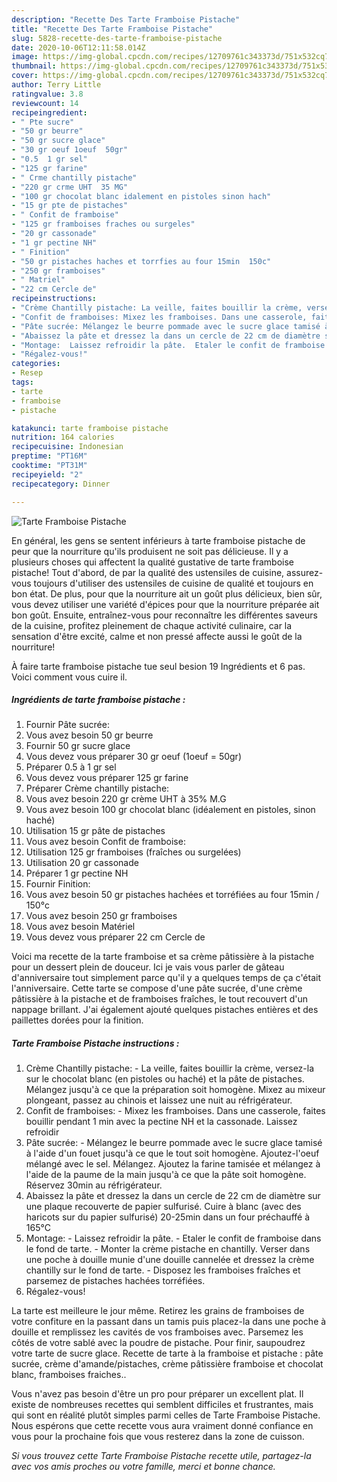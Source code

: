 ```yaml
---
description: "Recette Des Tarte Framboise Pistache"
title: "Recette Des Tarte Framboise Pistache"
slug: 5828-recette-des-tarte-framboise-pistache
date: 2020-10-06T12:11:58.014Z
image: https://img-global.cpcdn.com/recipes/12709761c343373d/751x532cq70/tarte-framboise-pistache-photo-principale-de-la-recette.jpg
thumbnail: https://img-global.cpcdn.com/recipes/12709761c343373d/751x532cq70/tarte-framboise-pistache-photo-principale-de-la-recette.jpg
cover: https://img-global.cpcdn.com/recipes/12709761c343373d/751x532cq70/tarte-framboise-pistache-photo-principale-de-la-recette.jpg
author: Terry Little
ratingvalue: 3.8
reviewcount: 14
recipeingredient:
- " Pte sucre"
- "50 gr beurre"
- "50 gr sucre glace"
- "30 gr oeuf 1oeuf  50gr"
- "0.5  1 gr sel"
- "125 gr farine"
- " Crme chantilly pistache"
- "220 gr crme UHT  35 MG"
- "100 gr chocolat blanc idalement en pistoles sinon hach"
- "15 gr pte de pistaches"
- " Confit de framboise"
- "125 gr framboises fraches ou surgeles"
- "20 gr cassonade"
- "1 gr pectine NH"
- " Finition"
- "50 gr pistaches haches et torrfies au four 15min  150c"
- "250 gr framboises"
- " Matriel"
- "22 cm Cercle de"
recipeinstructions:
- "Crème Chantilly pistache: La veille, faites bouillir la crème, versez-la sur le chocolat blanc (en pistoles ou haché) et la pâte de pistaches. Mélangez jusqu&#39;à ce que la préparation soit homogène. Mixez au mixeur plongeant, passez au chinois et laissez une nuit au réfrigérateur."
- "Confit de framboises: Mixez les framboises. Dans une casserole, faites bouillir pendant 1 min avec la pectine NH et la cassonade. Laissez refroidir"
- "Pâte sucrée: Mélangez le beurre pommade avec le sucre glace tamisé à l&#39;aide d&#39;un fouet jusqu&#39;à ce que le tout soit homogène. Ajoutez-l&#39;oeuf mélangé avec le sel. Mélangez. Ajoutez la farine tamisée et mélangez à l&#39;aide de la paume de la main jusqu&#39;à ce que la pâte soit homogène. Réservez 30min au réfrigérateur."
- "Abaissez la pâte et dressez la dans un cercle de 22 cm de diamètre sur une plaque recouverte de papier sulfurisé. Cuire à blanc (avec des haricots sur du papier sulfurisé) 20-25min dans un four préchauffé à 165°C"
- "Montage:  Laissez refroidir la pâte.  Etaler le confit de framboise dans le fond de tarte. Monter la crème pistache en chantilly. Verser dans une poche à douille munie d&#39;une douille cannelée et dressez la crème chantilly sur le fond de tarte. Disposez les framboises fraîches et parsemez de pistaches hachées torréfiées."
- "Régalez-vous!"
categories:
- Resep
tags:
- tarte
- framboise
- pistache

katakunci: tarte framboise pistache 
nutrition: 164 calories
recipecuisine: Indonesian
preptime: "PT16M"
cooktime: "PT31M"
recipeyield: "2"
recipecategory: Dinner

---
```



![Tarte Framboise Pistache](https://img-global.cpcdn.com/recipes/12709761c343373d/751x532cq70/tarte-framboise-pistache-photo-principale-de-la-recette.jpg)

En général, les gens se sentent inférieurs à tarte framboise pistache de peur que la nourriture qu'ils produisent ne soit pas délicieuse. Il y a plusieurs choses qui affectent la qualité gustative de tarte framboise pistache! Tout d'abord, de par la qualité des ustensiles de cuisine, assurez-vous toujours d'utiliser des ustensiles de cuisine de qualité et toujours en bon état. De plus, pour que la nourriture ait un goût plus délicieux, bien sûr, vous devez utiliser une variété d'épices pour que la nourriture préparée ait bon goût. Ensuite, entraînez-vous pour reconnaître les différentes saveurs de la cuisine, profitez pleinement de chaque activité culinaire, car la sensation d'être excité, calme et non pressé affecte aussi le goût de la nourriture!

<!--inarticleads1-->

À faire tarte framboise pistache tue seul besion 19 Ingrédients et 6 pas. Voici comment vous cuire il.

##### Ingrédients de tarte framboise pistache :

1. Fournir  Pâte sucrée:
1. Vous avez besoin 50 gr beurre
1. Fournir 50 gr sucre glace
1. Vous devez vous préparer 30 gr oeuf (1oeuf = 50gr)
1. Préparer 0.5 à 1 gr sel
1. Vous devez vous préparer 125 gr farine
1. Préparer  Crème chantilly pistache:
1. Vous avez besoin 220 gr crème UHT à 35% M.G
1. Vous avez besoin 100 gr chocolat blanc (idéalement en pistoles, sinon haché)
1. Utilisation 15 gr pâte de pistaches
1. Vous avez besoin  Confit de framboise:
1. Utilisation 125 gr framboises (fraîches ou surgelées)
1. Utilisation 20 gr cassonade
1. Préparer 1 gr pectine NH
1. Fournir  Finition:
1. Vous avez besoin 50 gr pistaches hachées et torréfiées au four 15min / 150°c
1. Vous avez besoin 250 gr framboises
1. Vous avez besoin  Matériel
1. Vous devez vous préparer 22 cm Cercle de


Voici ma recette de la tarte framboise et sa crème pâtissière à la pistache pour un dessert plein de douceur. Ici je vais vous parler de gâteau d&#39;anniversaire tout simplement parce qu&#39;il y a quelques temps de ça c&#39;était l&#39;anniversaire. Cette tarte se compose d&#39;une pâte sucrée, d&#39;une crème pâtissière à la pistache et de framboises fraîches, le tout recouvert d&#39;un nappage brillant. J&#39;ai également ajouté quelques pistaches entières et des paillettes dorées pour la finition. 

<!--inarticleads2-->

##### Tarte Framboise Pistache instructions :

1. Crème Chantilly pistache: - La veille, faites bouillir la crème, versez-la sur le chocolat blanc (en pistoles ou haché) et la pâte de pistaches. Mélangez jusqu&#39;à ce que la préparation soit homogène. Mixez au mixeur plongeant, passez au chinois et laissez une nuit au réfrigérateur.
1. Confit de framboises: - Mixez les framboises. Dans une casserole, faites bouillir pendant 1 min avec la pectine NH et la cassonade. Laissez refroidir
1. Pâte sucrée: - Mélangez le beurre pommade avec le sucre glace tamisé à l&#39;aide d&#39;un fouet jusqu&#39;à ce que le tout soit homogène. Ajoutez-l&#39;oeuf mélangé avec le sel. Mélangez. Ajoutez la farine tamisée et mélangez à l&#39;aide de la paume de la main jusqu&#39;à ce que la pâte soit homogène. Réservez 30min au réfrigérateur.
1. Abaissez la pâte et dressez la dans un cercle de 22 cm de diamètre sur une plaque recouverte de papier sulfurisé. Cuire à blanc (avec des haricots sur du papier sulfurisé) 20-25min dans un four préchauffé à 165°C
1. Montage:  - Laissez refroidir la pâte.  - Etaler le confit de framboise dans le fond de tarte. - Monter la crème pistache en chantilly. Verser dans une poche à douille munie d&#39;une douille cannelée et dressez la crème chantilly sur le fond de tarte. - Disposez les framboises fraîches et parsemez de pistaches hachées torréfiées.
1. Régalez-vous!


La tarte est meilleure le jour même. Retirez les grains de framboises de votre confiture en la passant dans un tamis puis placez-la dans une poche à douille et remplissez les cavités de vos framboises avec. Parsemez les côtés de votre sablé avec la poudre de pistache. Pour finir, saupoudrez votre tarte de sucre glace. Recette de tarte à la framboise et pistache : pâte sucrée, crème d&#39;amande/pistaches, crème pâtissière framboise et chocolat blanc, framboises fraiches.. 

<!--inarticleads1-->

<p>
Vous n'avez pas besoin d'être un pro pour préparer un excellent plat. Il existe de nombreuses recettes qui semblent difficiles et frustrantes, mais qui sont en réalité plutôt simples parmi celles de Tarte Framboise Pistache. Nous espérons que cette recette vous aura vraiment donné confiance en vous pour la prochaine fois que vous resterez dans la zone de cuisson.
</p>

<p>
<i>Si vous trouvez cette Tarte Framboise Pistache recette utile, partagez-la avec vos amis proches ou votre famille, merci et bonne chance.</i>
</p>
